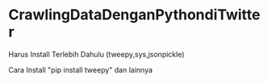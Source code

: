 # CrawlingDataDenganPythondiTwitter

Harus Install Terlebih Dahulu (tweepy,sys,jsonpickle)

Cara Install
"pip install tweepy" dan lainnya
